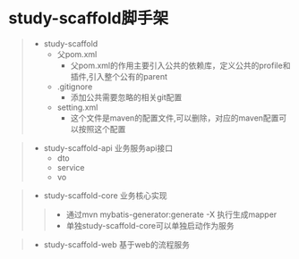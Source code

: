 # study-scaffold脚手架
>   * study-scaffold
>       * 父pom.xml
>           * 父pom.xml的作用主要引入公共的依赖库，定义公共的profile和插件,引入整个公有的parent
>       * .gitignore
>           * 添加公共需要忽略的相关git配置
>       * setting.xml
>           * 这个文件是maven的配置文件,可以删除，对应的maven配置可以按照这个配置

>   * study-scaffold-api 业务服务api接口
>       * dto
>       * service
>       * vo

>   * study-scaffold-core 业务核心实现
>   >- 通过mvn mybatis-generator:generate -X 执行生成mapper
>   >- 单独study-scaffold-core可以单独启动作为服务

>   * study-scaffold-web  基于web的流程服务

